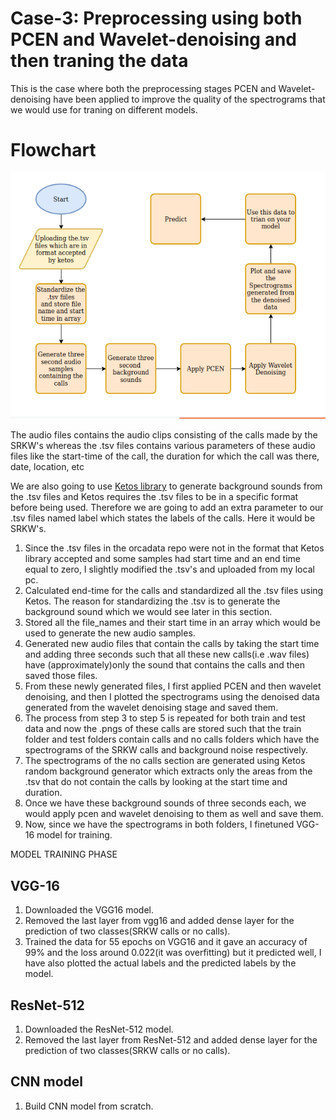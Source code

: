 # Case-3: Preprocessing using both PCEN and Wavelet-denoising and then traning the data

This is the case where both the preprocessing stages PCEN and Wavelet-denoising have been applied to improve the quality of the spectrograms that we would use for traning on different models.

# Flowchart


<p align = "center">
<img src = /images/pre_train.png>
</p>



The audio files contains the audio clips consisting of the calls made by the SRKW's whereas the .tsv files contains various parameters of these audio files like the start-time of the call, the duration for which the call was there, date, location, etc

We are also going to use [Ketos library](https://gitlab.meridian.cs.dal.ca/public_projects/ketos) to generate background sounds from the .tsv files and Ketos requires the .tsv files to be in a specific format before being used. Therefore we are going to add an extra parameter to our .tsv files named label which states the labels of the calls. Here it would be SRKW's.

1. Since the .tsv files in the orcadata repo were not in the format that Ketos library accepted and some samples had start time and an end time equal to zero, I slightly modified the .tsv's and uploaded from my local pc.
2. Calculated end-time for the calls and standardized all the .tsv files using Ketos. The reason for standardizing the .tsv is to generate the background sound which we would see later in this section.
3. Stored all the file_names and their start time in an array which would be used to generate the new audio samples.
4. Generated new audio files that contain the calls by taking the start time and adding three seconds such that all these new calls(i.e .wav files) have (approximately)only the sound that contains the calls and then saved those files.
5. From these newly generated files, I first applied PCEN and then wavelet denoising, and then I plotted the spectrograms using the denoised data generated from the wavelet denoising stage and saved them.
6. The process from step 3 to step 5 is repeated for both train and test data and now the .pngs of these calls are stored such that the train folder and test folders contain calls and no calls folders which have the spectrograms of the SRKW calls and background noise respectively.
7. The spectrograms of the no calls section are generated using Ketos random background generator which extracts only the areas from the .tsv that do not contain the calls by looking at the start time and duration.
8. Once we have these background sounds of three seconds each, we would apply pcen and wavelet denoising to them as well and save them.
9. Now, since we have the spectrograms in both folders, I finetuned VGG-16 model for training.

MODEL TRAINING PHASE
## VGG-16

1. Downloaded the VGG16 model.
2. Removed the last layer from vgg16 and added dense layer for the prediction of two classes(SRKW calls or no calls).
3. Trained the data for 55 epochs on VGG16 and it gave an accuracy of 99% and the loss around 0.022(it was overfitting) but it predicted well, I have also plotted the actual labels and the predicted labels by the model.

## ResNet-512

1. Downloaded the ResNet-512 model.
2. Removed the last layer from ResNet-512 and added dense layer for the prediction of two classes(SRKW calls or no calls).

##  CNN model
 
1. Build CNN model from scratch.



